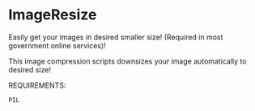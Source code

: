 # ImageResize

Easily get your images in desired smaller size! (Required in most government online services)!

This image compression scripts downsizes your image automatically to desired size!

REQUIREMENTS:

    PIL
